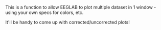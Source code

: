 This is a function to allow EEGLAB to plot multiple dataset in 1 window - using your own specs for colors, etc.

It'll be handy to come up with corrected/uncorrected plots!


